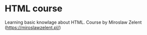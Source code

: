 # HTML course

Learning basic knowlage about HTML. Course by Miroslaw Zelent (https://miroslawzelent.pl/)

